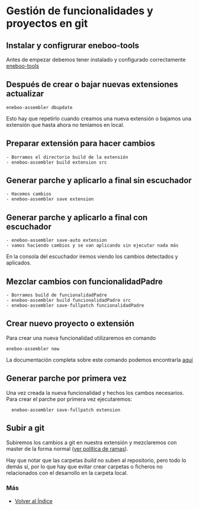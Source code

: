 # Gestión de funcionalidades y proyectos en git

## Instalar y configrurar eneboo-tools

Antes de empezar debemos tener instalado y configurado correctamente [eneboo-tools](./index.md)

## Después de crear o bajar nuevas extensiones actualizar

```
eneboo-assembler dbupdate
```
Esto hay que repetirlo cuando creamos una nueva extensión o bajamos una extensión que hasta ahora no teníamos en local.

## Preparar extensión para hacer cambios
    
    - Borramos el directorio build de la extensión
    - eneboo-assembler build extension src

## Generar parche y aplicarlo a final sin escuchador

    - Hacemos cambios
    - eneboo-assembler save extension

## Generar parche y aplicarlo a final con escuchador

    - eneboo-assembler save-auto extension
    - vamos haciendo cambios y se van aplicando sin ejecutar nada más

En la consola del escuchador iremos viendo los cambios detectados y aplicados.

## Mezclar cambios con funcionalidadPadre

    - Borramos build de funcionalidadPadre
    - eneboo-assembler build funcionalidadPadre src
    - eneboo-assembler save-fullpatch funcionalidadPadre

## Crear nuevo proyecto o extensión

Para crear una nueva funcionalidad utilizaremos en comando
```
eneboo-assembler new
```

La documentación completa sobre este comando podemos encontrarla [aquí](./eneboo-assembler.md)

## Generar parche por primera vez

Una vez creada la nueva funcionalidad y hechos los cambos necesarios. Para crear el parche por primera vez ejecutaremos:
```
  eneboo-assembler save-fullpatch extension
```

## Subir a git

Subiremos los cambios a git en nuestra extensión y mezclaremos con master de la forma normal ([ver política de ramas](./politicaramas.md)).

Hay que notar que las carpetas _build_ no suben al repositorio, pero todo lo demás sí, por lo que hay que evitar crear carpetas o ficheros no relacionados con el desarrollo en la carpeta local.

### Más

  * [Volver al Índice](./index.md)